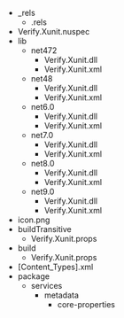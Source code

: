 ﻿* _rels
  * .rels
* Verify.Xunit.nuspec
* lib
  * net472
    * Verify.Xunit.dll
    * Verify.Xunit.xml
  * net48
    * Verify.Xunit.dll
    * Verify.Xunit.xml
  * net6.0
    * Verify.Xunit.dll
    * Verify.Xunit.xml
  * net7.0
    * Verify.Xunit.dll
    * Verify.Xunit.xml
  * net8.0
    * Verify.Xunit.dll
    * Verify.Xunit.xml
  * net9.0
    * Verify.Xunit.dll
    * Verify.Xunit.xml
* icon.png
* buildTransitive
  * Verify.Xunit.props
* build
  * Verify.Xunit.props
* [Content_Types].xml
* package
  * services
    * metadata
      * core-properties
